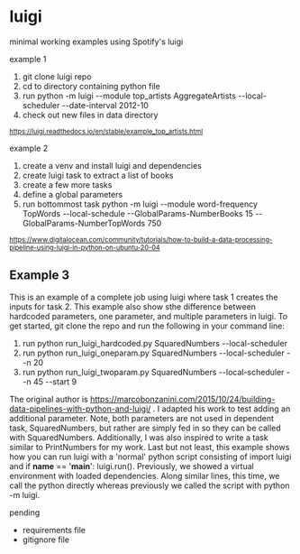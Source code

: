 # luigi

minimal working examples using Spotify's luigi 

example 1 

1. git clone luigi repo
2. cd to directory containing python file 
3. run python -m luigi --module top_artists AggregateArtists --local-scheduler --date-interval 2012-10
4. check out new files in data directory 

<sub> https://luigi.readthedocs.io/en/stable/example_top_artists.html </sub>

example 2 

1. create a venv and install luigi and dependencies 
2. create luigi task to extract a list of books 
3. create a few more tasks 
4. define a global parameters 
5. run bottommost task python -m luigi --module word-frequency TopWords --local-schedule --GlobalParams-NumberBooks 15 --GlobalParams-NumberTopWords 750

<sub> https://www.digitalocean.com/community/tutorials/how-to-build-a-data-processing-pipeline-using-luigi-in-python-on-ubuntu-20-04 </sub>

## Example 3

This is an example of a complete job using luigi where task 1 creates the inputs for task 2. This example also show sthe difference between hardcoded parameters, one parameter, and multiple parameters in luigi. To get started, git clone the repo and run the following in your command line: 

1. run python run_luigi_hardcoded.py SquaredNumbers --local-scheduler
2. run python run_luigi_oneparam.py SquaredNumbers --local-scheduler --n 20
3. run python run_luigi_twoparam.py SquaredNumbers --local-scheduler --n 45 --start 9

The original author is https://marcobonzanini.com/2015/10/24/building-data-pipelines-with-python-and-luigi/ . I adapted his work to test adding an additional parameter. Note, both parameters are not used in dependent task, SquaredNumbers, but rather are simply fed in so they can be called with SquaredNumbers. Additionally, I was also inspired to write a task similar to PrintNumbers for my work. Last but not least, this example shows how you can run luigi with a 'normal' python script consisting of import luigi and if __name__ == '__main__': luigi.run(). Previously, we showed a virtual environment with loaded dependencies. Along similar lines, this time, we call the python directly whereas previously we called the script with python -m luigi. 

pending
* requirements file 
* gitignore file 

